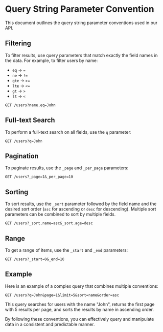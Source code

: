 # Query String Parameter Convention

This document outlines the query string parameter conventions used in our API.

## Filtering

To filter results, use query parameters that match exactly the field names in the data. For example, to filter users by name:

- `eq` &rarr; `=`
- `ne` &rarr; `!=`
- `gte` &rarr; `>=`
- `lte` &rarr; `<=`
- `gt` &rarr; `>`
- `lt` &rarr; `<`

```
GET /users?name.eq=John
```

## Full-text Search

To perform a full-text search on all fields, use the `q` parameter:

```
GET /users?q=John
```

## Pagination

To paginate results, use the `_page` and `_per_page` parameters:

```
GET /users?_page=1&_per_page=10
```

## Sorting

To sort results, use the `_sort` parameter followed by the field name and the desired sort order (`asc` for ascending or `desc` for descending). Multiple sort parameters can be combined to sort by multiple fields.

```
GET /users?_sort.name=asc&_sort.age=desc
```

## Range

To get a range of items, use the `_start` and `_end` parameters:

```
GET /users?_start=0&_end=10
```

## Example

Here is an example of a complex query that combines multiple conventions:

```
GET /users?q=John&page=1&limit=5&sort=name&order=asc
```

This query searches for users with the name "John", returns the first page with 5 results per page, and sorts the results by name in ascending order.

By following these conventions, you can effectively query and manipulate data in a consistent and predictable manner.

